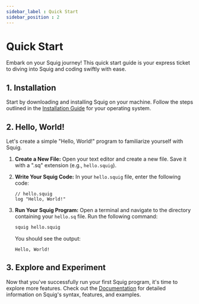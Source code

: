 ```yaml
---
sidebar_label : Quick Start
sidebar_position : 2
---
```



# Quick Start
Embark on your Squig journey! This quick start guide is your express ticket to diving into Squig and coding swiftly with ease.

## 1. Installation

Start by downloading and installing Squig on your machine. Follow the steps outlined in the [Installation Guide](/docs/getting-started/installation) for your operating system.

## 2. Hello, World!

Let's create a simple "Hello, World!" program to familiarize yourself with Squig.

1. **Create a New File:**
   Open your text editor and create a new file. Save it with a ".sq" extension (e.g., `hello.squig`).

2. **Write Your Squig Code:**
   In your `hello.squig` file, enter the following code:

   ```squig
   // hello.squig
   log "Hello, World!"
   ```

3. **Run Your Squig Program:**
   Open a terminal and navigate to the directory containing your `hello.sq` file. Run the following command:

   ```bash
   squig hello.squig
   ```

   You should see the output:

   ```
   Hello, World!
   ```

## 3. Explore and Experiment

Now that you've successfully run your first Squig program, it's time to explore more features. Check out the [Documentation](/docs/intro) for detailed information on Squig's syntax, features, and examples.

<!-- Feel free to experiment and enjoy coding with Squig! If you have any questions or need assistance, join our [Community]() for support and discussions. Happy coding! -->